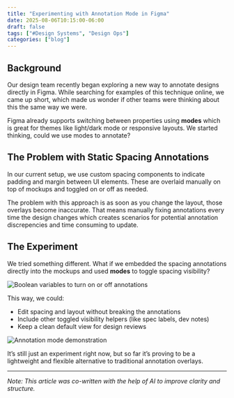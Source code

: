 ```yaml
---
title: "Experimenting with Annotation Mode in Figma"
date: 2025-08-06T10:15:00-06:00
draft: false
tags: ["#Design Systems", "Design Ops"]
categories: ["blog"]
---
```


## Background

Our design team recently began exploring a new way to annotate designs directly in Figma. While searching for examples of this technique online, we came up short, which made us wonder if other teams were thinking about this the same way we were.

Figma already supports switching between properties using **modes** which is great for themes like light/dark mode or responsive layouts. We started thinking, could we use modes to annotate?

## The Problem with Static Spacing Annotations

In our current setup, we use custom spacing components to indicate padding and margin between UI elements. These are overlaid manually on top of mockups and toggled on or off as needed.

The problem with this approach is as soon as you change the layout, those overlays become inaccurate. That means manually fixing annotations every time the design changes which creates scenarios for potential annotation discrepencies and time consuming to update.

## The Experiment

We tried something different. What if we embedded the spacing annotations directly into the mockups and used **modes** to toggle spacing visibility?

![Boolean variables to turn on or off annotations](figmaAnnotationBoolean.png)

This way, we could:
- Edit spacing and layout without breaking the annotations
- Include other toggled visibility helpers (like spec labels, dev notes)
- Keep a clean default view for design reviews

![Annotation mode demonstration](annotationModeFigma.gif)

It’s still just an experiment right now, but so far it’s proving to be a lightweight and flexible alternative to traditional annotation overlays.

---

*Note: This article was co-written with the help of AI to improve clarity and structure.*

